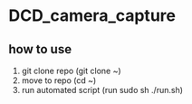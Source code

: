 # DCD_camera_capture

## how to use
1. git clone repo (git clone ~)
2. move to repo (cd ~)
3. run automated script (run sudo sh ./run.sh)
